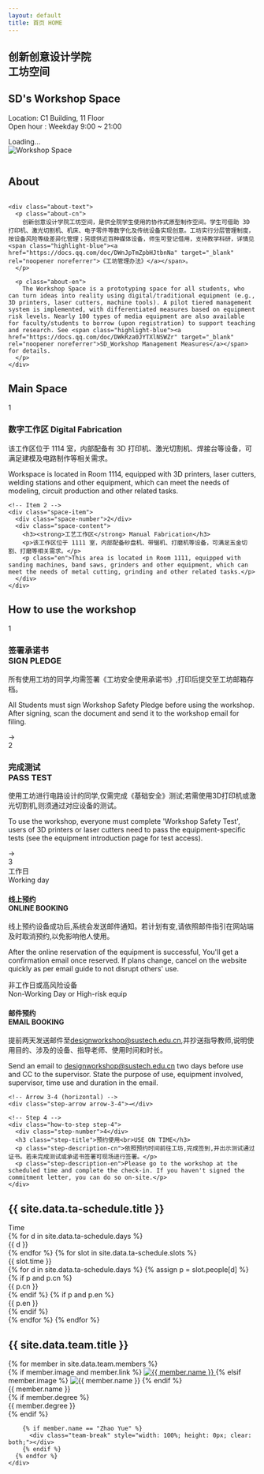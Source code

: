 ```yaml
---
layout: default
title: 首页 HOME
---
```


<section class="hero">
  <div class="hero-text">
    <h1 class="cn-title">
      创新创意设计学院<br/>
      工坊空间
    </h1>
    <h2 class="en-subtitle">SD's Workshop Space</h2>
    <p class="meta">
      Location: C1 Building, 11 Floor<br>
      Open hour : Weekday  9:00 ~ 21:00
    </p>
    <div class="status-indicator" id="workshop-status">
      <span class="status-text" id="status-text">Loading...</span>
    </div>
  </div>

  <div class="hero-image">
  <img src="{{ '/assets/images/workshop.png' | relative_url }}"
       alt="Workshop Space" class="hero-photo">


  <img src="{{ '/assets/images/cube1.png' | relative_url }}"
       alt="" class="hero-cube">
</div>

</section>
<!-- About -->
<section class="about-section">
  <h2 class="about-ghost">About</h2>
  
  <div class="about-layout">
    <div class="about-image">
      <img src="{{ '/assets/images/' | relative_url }}" alt="" class="about-photo">
    </div>
    
    <div class="about-text">
      <p class="about-cn">
        创新创意设计学院工坊空间，是供全院学生使用的协作式原型制作空间。学生可借助 3D 打印机、激光切割机、机床、电子零件等数字化及传统设备实现创意。工坊实行分层管理制度，按设备风险等级差异化管理；另提供近百种媒体设备，师生可登记借用，支持教学科研，详情见 <span class="highlight-blue"><a href="https://docs.qq.com/doc/DWnJpTmZpbHJtbnNa" target="_blank" rel="noopener noreferrer">《工坊管理办法》</a></span>。
      </p>

      <p class="about-en">
        The Workshop Space is a prototyping space for all students, who can turn ideas into reality using digital/traditional equipment (e.g., 3D printers, laser cutters, machine tools). A pilot tiered management system is implemented, with differentiated measures based on equipment risk levels. Nearly 100 types of media equipment are also available for faculty/students to borrow (upon registration) to support teaching and research. See <span class="highlight-blue"><a href="https://docs.qq.com/doc/DWkRza0JYTXlNSWZr" target="_blank" rel="noopener noreferrer">SD_Workshop Management Measures</a></span> for details.
      </p>
    </div>
  </div>
</section>
<section class="space-section">
  <h2 class="howto-ghost">Main Space</h2>

  <div class="space-row">
    <!-- Item 1 -->
    <div class="space-item">
      <div class="space-number">1</div>
      <div class="space-content">
        <h3><strong>数字工作区</strong> Digital Fabrication</h3>
        <p>该工作区位于 1114 室，内部配备有 3D 打印机、激光切割机、焊接台等设备，可满足建模及电路制作等相关需求。</p>
        <p class="en">Workspace is located in Room 1114, equipped with 3D printers, laser cutters, welding stations and other equipment, which can meet the needs of modeling, circuit production and other related tasks.</p>
      </div>
    </div>

    <!-- Item 2 -->
    <div class="space-item">
      <div class="space-number">2</div>
      <div class="space-content">
        <h3><strong>工艺工作区</strong> Manual Fabrication</h3>
        <p>该工作区位于 1111 室，内部配备砂盘机、带锯机、打磨机等设备，可满足五金切割、打磨等相关需求。</p>
        <p class="en">This area is located in Room 1111, equipped with sanding machines, band saws, grinders and other equipment, which can meet the needs of metal cutting, grinding and other related tasks.</p>
      </div>
    </div>
  </div>
</section>
<section class="howto-section">
  <h2 class="howto-ghost">How to use the workshop</h2>

  <!-- How-to-use Workshop Steps -->
  <div class="how-to-steps-container">
    <!-- Step 1 -->
    <div class="how-to-step step-1">
      <div class="step-number">1</div>
      <h3 class="step-title">签署承诺书<br>SIGN PLEDGE</h3>
      <p class="step-description-cn">所有使用工坊的同学,均需签署<span class="highlight-blue">《工坊安全使用承诺书</span>》,打印后提交至工坊邮箱存档。</p>
      <p class="step-description-en">All Students must sign <span class="highlight-blue">Workshop Safety Pledge</span> before using the workshop. After signing, scan the document and send it to the workshop email for filing.</p>
    </div>
    <!-- Arrow 1-2 -->
    <div class="step-arrow arrow-1-2">→</div>
    <!-- Step 2 -->
    <div class="how-to-step step-2">
      <div class="step-number">2</div>
      <h3 class="step-title">完成测试<br>PASS TEST</h3>
      <p class="step-description-cn">使用工坊进行电路设计的同学,仅需完成<span class="highlight-blue">《基础安全》</span>测试;若需使用3D打印机或激光切割机,则须通过对应设备的测试。</p>
      <p class="step-description-en">To use the workshop, everyone must complete 'Workshop Safety Test', users of 3D printers or laser cutters need to pass the <span class="highlight-blue">equipment-specific tests</span> (see the equipment introduction page for test access).</p>
    </div>
    <!-- Arrow 2-3 -->
    <div class="step-arrow arrow-2-3">→</div>
    <!-- Step 3 -->
    <div class="how-to-step step-3-split step-3">
      <div class="step-number">3</div>
      <div class="step-3-content">
        <div class="step-3-section working-day">
          <div class="section-label">工作日<br>Working day</div>
          <h4 class="section-title">线上预约<br>ONLINE BOOKING</h4>
          <p class="section-description-cn">线上预约设备成功后,系统会发送邮件通知。若计划有变,请依照邮件指引在网站端及时取消预约,以免影响他人使用。</p>
          <p class="section-description-en">After the online reservation of the equipment is successful, You'll get a confirmation email once reserved. If plans change, cancel on the website quickly as per email guide to not disrupt others' use.</p>
        </div>
        <div class="step-3-divider"></div>
        <div class="step-3-section non-working-day">
          <div class="section-label">非工作日或高风险设备<br>Non-Working Day or High-risk equip</div>
          <h4 class="section-title">邮件预约<br>EMAIL BOOKING</h4>
          <p class="section-description-cn">提前两天发送邮件至<a href="mailto:designworkshop@sustech.edu.cn">designworkshop@sustech.edu.cn</a>,并抄送指导教师,说明使用目的、涉及的设备、指导老师、使用时间和时长。</p>
          <p class="section-description-en">Send an email to <a href="mailto:designworkshop@sustech.edu.cn">designworkshop@sustech.edu.cn</a> two days before use and CC to the supervisor. State the purpose of use, equipment involved, supervisor, time use and duration in the email.</p>
        </div>
      </div>
    </div>
    
    <!-- Arrow 3-4 (horizontal) -->
    <div class="step-arrow arrow-3-4">→</div>
    
    <!-- Step 4 -->
    <div class="how-to-step step-4">
      <div class="step-number">4</div>
      <h3 class="step-title">预约使用<br>USE ON TIME</h3>
      <p class="step-description-cn">依照预约时间前往工坊,完成签到,并出示测试通过证书。若未完成测试或承诺书签署可现场进行签署。</p>
      <p class="step-description-en">Please go to the workshop at the scheduled time and complete the check-in. If you haven't signed the commitment letter, you can do so on-site.</p>
    </div>
  </div>
  <!-- End How-to-use Workshop Steps -->

</section>



<section class="ta-section" id="ta-schedule">
  <h2 class="ta-ghost">{{ site.data.ta-schedule.title }}</h2>

  <div class="ta-grid" role="table" aria-label="{{ site.data.ta-schedule.title }}">
    <!-- Header -->
    <div class="ta-cell ta-head time" role="columnheader">Time</div>
    {% for d in site.data.ta-schedule.days %}
      <div class="ta-cell ta-head" role="columnheader">{{ d }}</div>
    {% endfor %}
    <!-- Rows -->
    {% for slot in site.data.ta-schedule.slots %}
      <div class="ta-cell ta-time" role="rowheader">{{ slot.time }}</div>
      {% for d in site.data.ta-schedule.days %}
        {% assign p = slot.people[d] %}
        <div class="ta-cell" data-day="{{ d }}">
          {% if p and p.cn %}
            <div>{{ p.cn }}</div>
          {% endif %}
          {% if p and p.en %}
            <div class="ta-en">{{ p.en }}</div>
          {% endif %}
        </div>
      {% endfor %}
    {% endfor %}
  </div>
</section>

<!-- Team Members Section -->
<section class="team-section" id="team">
  <h2 class="team-ghost">{{ site.data.team.title }}</h2>
  
  <div class="team-container">
    <div class="team-members">
      {% for member in site.data.team.members %}
        <div class="team-member">
          <div class="member-avatar">
            {% if member.image and member.link %}
              <a href="{{ member.link }}" target="_blank" rel="noopener noreferrer" class="member-link">
                <img src="{{ member.image | relative_url }}" alt="{{ member.name }}">
              </a>
            {% elsif member.image %}
              <img src="{{ member.image | relative_url }}" alt="{{ member.name }}">
            {% endif %}
          </div>
          <div class="member-info">
            <div class="member-name">{{ member.name }}</div>
            {% if member.degree %}
              <div class="member-degree">{{ member.degree }}</div>
            {% endif %}
          </div>
        </div>
        
        {% if member.name == "Zhao Yue" %}
          <div class="team-break" style="width: 100%; height: 0px; clear: both;"></div>
        {% endif %}
      {% endfor %}
    </div>
  </div>
</section>